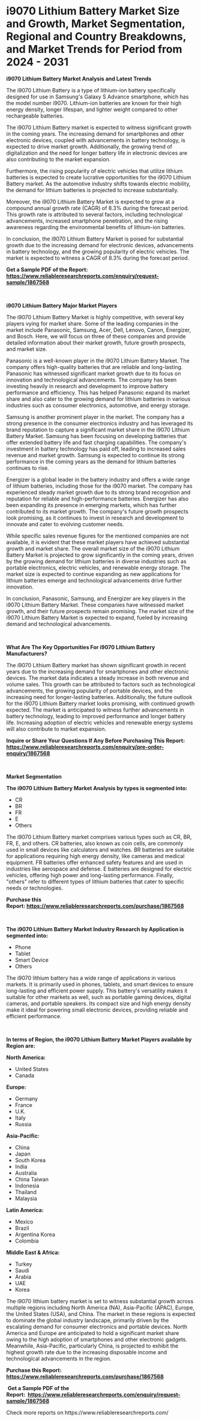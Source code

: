 <p><h1>i9070 Lithium Battery Market Size and Growth, Market Segmentation, Regional and Country Breakdowns, and Market Trends for Period from 2024 -  2031</h1></p><p><strong>i9070 Lithium Battery Market Analysis and Latest Trends</strong></p>
<p><p>The i9070 Lithium Battery is a type of lithium-ion battery specifically designed for use in Samsung's Galaxy S Advance smartphone, which has the model number i9070. Lithium-ion batteries are known for their high energy density, longer lifespan, and lighter weight compared to other rechargeable batteries.</p><p>The i9070 Lithium Battery market is expected to witness significant growth in the coming years. The increasing demand for smartphones and other electronic devices, coupled with advancements in battery technology, is expected to drive market growth. Additionally, the growing trend of digitalization and the need for longer battery life in electronic devices are also contributing to the market expansion.</p><p>Furthermore, the rising popularity of electric vehicles that utilize lithium batteries is expected to create lucrative opportunities for the i9070 Lithium Battery market. As the automotive industry shifts towards electric mobility, the demand for lithium batteries is projected to increase substantially.</p><p>Moreover, the i9070 Lithium Battery Market is expected to grow at a compound annual growth rate (CAGR) of 8.3% during the forecast period. This growth rate is attributed to several factors, including technological advancements, increased smartphone penetration, and the rising awareness regarding the environmental benefits of lithium-ion batteries.</p><p>In conclusion, the i9070 Lithium Battery Market is poised for substantial growth due to the increasing demand for electronic devices, advancements in battery technology, and the growing popularity of electric vehicles. The market is expected to witness a CAGR of 8.3% during the forecast period.</p></p>
<p><strong>Get a Sample PDF of the Report:&nbsp; <a href="https://www.reliableresearchreports.com/enquiry/request-sample/1867568">https://www.reliableresearchreports.com/enquiry/request-sample/1867568</a></strong></p>
<p>&nbsp;</p>
<p><strong>i9070 Lithium Battery Major Market Players</strong></p>
<p><p>The i9070 Lithium Battery Market is highly competitive, with several key players vying for market share. Some of the leading companies in the market include Panasonic, Samsung, Acer, Dell, Lenovo, Canon, Energizer, and Bosch. Here, we will focus on three of these companies and provide detailed information about their market growth, future growth prospects, and market size.</p><p>Panasonic is a well-known player in the i9070 Lithium Battery Market. The company offers high-quality batteries that are reliable and long-lasting. Panasonic has witnessed significant market growth due to its focus on innovation and technological advancements. The company has been investing heavily in research and development to improve battery performance and efficiency. This has helped Panasonic expand its market share and also cater to the growing demand for lithium batteries in various industries such as consumer electronics, automotive, and energy storage.</p><p>Samsung is another prominent player in the market. The company has a strong presence in the consumer electronics industry and has leveraged its brand reputation to capture a significant market share in the i9070 Lithium Battery Market. Samsung has been focusing on developing batteries that offer extended battery life and fast charging capabilities. The company's investment in battery technology has paid off, leading to increased sales revenue and market growth. Samsung is expected to continue its strong performance in the coming years as the demand for lithium batteries continues to rise.</p><p>Energizer is a global leader in the battery industry and offers a wide range of lithium batteries, including those for the i9070 market. The company has experienced steady market growth due to its strong brand recognition and reputation for reliable and high-performance batteries. Energizer has also been expanding its presence in emerging markets, which has further contributed to its market growth. The company's future growth prospects look promising, as it continues to invest in research and development to innovate and cater to evolving customer needs.</p><p>While specific sales revenue figures for the mentioned companies are not available, it is evident that these market players have achieved substantial growth and market share. The overall market size of the i9070 Lithium Battery Market is projected to grow significantly in the coming years, driven by the growing demand for lithium batteries in diverse industries such as portable electronics, electric vehicles, and renewable energy storage. The market size is expected to continue expanding as new applications for lithium batteries emerge and technological advancements drive further innovation.</p><p>In conclusion, Panasonic, Samsung, and Energizer are key players in the i9070 Lithium Battery Market. These companies have witnessed market growth, and their future prospects remain promising. The market size of the i9070 Lithium Battery Market is expected to expand, fueled by increasing demand and technological advancements.</p></p>
<p>&nbsp;</p>
<p><strong>What Are The Key Opportunities For i9070 Lithium Battery Manufacturers?</strong></p>
<p><p>The i9070 Lithium Battery market has shown significant growth in recent years due to the increasing demand for smartphones and other electronic devices. The market data indicates a steady increase in both revenue and volume sales. This growth can be attributed to factors such as technological advancements, the growing popularity of portable devices, and the increasing need for longer-lasting batteries. Additionally, the future outlook for the i9070 Lithium Battery market looks promising, with continued growth expected. The market is anticipated to witness further advancements in battery technology, leading to improved performance and longer battery life. Increasing adoption of electric vehicles and renewable energy systems will also contribute to market expansion.</p></p>
<p><strong>Inquire or Share Your Questions If Any Before Purchasing This Report: <a href="https://www.reliableresearchreports.com/enquiry/pre-order-enquiry/1867568">https://www.reliableresearchreports.com/enquiry/pre-order-enquiry/1867568</a></strong></p>
<p>&nbsp;</p>
<p><strong>Market Segmentation</strong></p>
<p><strong>The i9070 Lithium Battery Market Analysis by types is segmented into:</strong></p>
<p><ul><li>CR</li><li>BR</li><li>FR</li><li>E</li><li>Others</li></ul></p>
<p><p>The i9070 Lithium Battery market comprises various types such as CR, BR, FR, E, and others. CR batteries, also known as coin cells, are commonly used in small devices like calculators and watches. BR batteries are suitable for applications requiring high energy density, like cameras and medical equipment. FR batteries offer enhanced safety features and are used in industries like aerospace and defense. E batteries are designed for electric vehicles, offering high power and long-lasting performance. Finally, "others" refer to different types of lithium batteries that cater to specific needs or technologies.</p></p>
<p><strong>Purchase this Report:&nbsp;<a href="https://www.reliableresearchreports.com/purchase/1867568">https://www.reliableresearchreports.com/purchase/1867568</a></strong></p>
<p>&nbsp;</p>
<p><strong>The i9070 Lithium Battery Market Industry Research by Application is segmented into:</strong></p>
<p><ul><li>Phone</li><li>Tablet</li><li>Smart Device</li><li>Others</li></ul></p>
<p><p>The i9070 lithium battery has a wide range of applications in various markets. It is primarily used in phones, tablets, and smart devices to ensure long-lasting and efficient power supply. This battery's versatility makes it suitable for other markets as well, such as portable gaming devices, digital cameras, and portable speakers. Its compact size and high energy density make it ideal for powering small electronic devices, providing reliable and efficient performance.</p></p>
<p>&nbsp;</p>
<p><strong>In terms of Region, the i9070 Lithium Battery Market Players available by Region are:</strong></p>
<p>
    <p> <strong> North America: </strong>
        <ul>
            <li>United States</li>
            <li>Canada</li>
        </ul>
        </p> 
    <p> <strong> Europe: </strong>
        <ul>
            <li>Germany</li>
            <li>France</li>
            <li>U.K.</li>
            <li>Italy</li>
            <li>Russia</li>
        </ul>
        </p> 
    <p> <strong> Asia-Pacific: </strong>
        <ul>
            <li>China</li>
            <li>Japan</li>
            <li>South Korea</li>
            <li>India</li>
            <li>Australia</li>
            <li>China Taiwan</li>
            <li>Indonesia</li>
            <li>Thailand</li>
            <li>Malaysia</li>
        </ul>
        </p> 
    <p> <strong> Latin America: </strong>
        <ul>
            <li>Mexico</li>
            <li>Brazil</li>
            <li>Argentina Korea</li>
            <li>Colombia</li>
        </ul>
        </p> 
    <p> <strong> Middle East & Africa: </strong>
        <ul>
            <li>Turkey</li>
            <li>Saudi</li>
            <li>Arabia</li>
            <li>UAE</li>
            <li>Korea</li>
        </ul>
    </p>
    </p>
<p><p>The i9070 lithium battery market is set to witness substantial growth across multiple regions including North America (NA), Asia-Pacific (APAC), Europe, the United States (USA), and China. The market in these regions is expected to dominate the global industry landscape, primarily driven by the escalating demand for consumer electronics and portable devices. North America and Europe are anticipated to hold a significant market share owing to the high adoption of smartphones and other electronic gadgets. Meanwhile, Asia-Pacific, particularly China, is projected to exhibit the highest growth rate due to the increasing disposable income and technological advancements in the region.</p></p>
<p><strong>Purchase this Report: <a href="https://www.reliableresearchreports.com/purchase/1867568">https://www.reliableresearchreports.com/purchase/1867568</a></strong></p>
<p>&nbsp;<strong>Get a Sample PDF of the Report:&nbsp;&nbsp;<a href="https://www.reliableresearchreports.com/enquiry/request-sample/1867568">https://www.reliableresearchreports.com/enquiry/request-sample/1867568</a></strong></p>
<p><strong></strong></p>
<p>Check more reports on https://www.reliableresearchreports.com/</p>